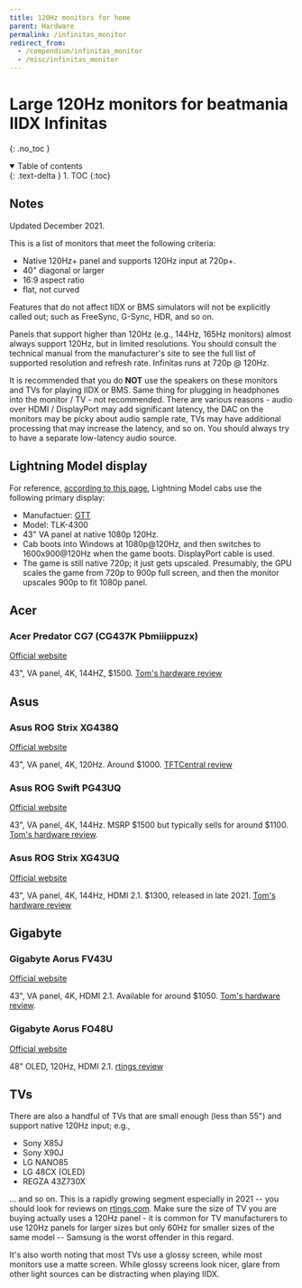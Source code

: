 ```yaml
---
title: 120Hz monitors for home
parent: Hardware
permalink: /infinitas_monitor
redirect_from:
  - /compendium/infinitas_monitor
  - /misc/infinitas_monitor
---
```


# Large 120Hz monitors for beatmania IIDX Infinitas
{: .no_toc }

<details open markdown="block">
  <summary>
    Table of contents
  </summary>
  {: .text-delta }
1. TOC
{:toc}
</details>

## Notes

Updated December 2021.

This is a list of monitors that meet the following criteria:
* Native 120Hz+ panel and supports 120Hz input at 720p+.
* 40" diagonal or larger
* 16:9 aspect ratio
* flat, not curved

Features that do not affect IIDX or BMS simulators will not be explicitly called out; such as FreeSync, G-Sync, HDR, and so on.

Panels that support higher than 120Hz (e.g., 144Hz, 165Hz monitors) almost always support 120Hz, but in limited resolutions. You should consult the technical manual from the manufacturer's site to see the full list of supported resolution and refresh rate. Infinitas runs at 720p @ 120Hz.

It is recommended that you do **NOT** use the speakers on these monitors and TVs for playing IIDX or BMS. Same thing for plugging in headphones into the monitor / TV - not recommended. There are various reasons - audio over HDMI / DisplayPort may add significant latency, the DAC on the monitors may be picky about audio sample rate, TVs may have additional processing that may increase the latency, and so on. You should always try to have a separate low-latency audio source.

## Lightning Model display

For reference, [according to this page](https://land3939.info/mgame/1148), Lightning Model cabs use the following primary display:

* Manufactuer: [GTT](http://gtt.co.kr/en/?ckattempt=1)
* Model: TLK-4300
* 43" VA panel at native 1080p 120Hz.
* Cab boots into Windows at 1080p@120Hz, and then switches to 1600x900@120Hz when the game boots. DisplayPort cable is used.
* The game is still native 720p; it just gets upscaled. Presumably, the GPU scales the game from 720p to 900p full screen, and then the monitor upscales 900p to fit 1080p panel.

## Acer

### Acer Predator CG7 (CG437K Pbmiiippuzx)

[Official website](https://www.acer.com/ac/en/US/content/predator-series/predatorcg7)

43", VA panel, 4K, 144HZ, $1500. [Tom's hardware review](https://www.tomshardware.com/reviews/acer-predator-cg437k-43-4k-hdr1000)

## Asus

### Asus ROG Strix XG438Q

[Official website](https://rog.asus.com/us/monitors/above-34-inches/rog-strix-xg438q-model/)

43", VA panel, 4K, 120Hz. Around $1000. [TFTCentral review](https://www.tftcentral.co.uk/reviews/asus_rog_strix_xg438q.htm)

### Asus ROG Swift PG43UQ 

[Official website](https://rog.asus.com/us/monitors/above-34-inches/rog-swift-pg43uq-model/)

43", VA panel, 4K, 144Hz. MSRP $1500 but typically sells for around $1100. [Tom's hardware review](https://www.tomshardware.com/reviews/asus-rog-swift-pg43uq-4k-gaming-monitor-review-jumbo-screen-extra-bright).

### Asus ROG Strix XG43UQ

[Official website](https://rog.asus.com/monitors/above-34-inches/rog-strix-xg43uq-model/)

43", VA panel, 4K, 144Hz, HDMI 2.1. $1300, released in late 2021. [Tom's hardware review](https://www.tomshardware.com/reviews/asus-rog-strix-xg43uq-review)

## Gigabyte

### Gigabyte Aorus FV43U

[Official website](https://www.aorus.com/monitors/AORUS-FV43U)

43", VA panel, 4K, HDMI 2.1. Available for around $1050. [Tom's hardware review](https://www.tomshardware.com/reviews/gigabyte-aorus-fv43u-review-king-of-the-43-inch-class).

### Gigabyte Aorus FO48U

[Official website](https://www.gigabyte.com/Monitor/AORUS-FO48U)

48" OLED, 120Hz, HDMI 2.1. [rtings review](https://www.rtings.com/monitor/reviews/gigabyte/aorus-fo48u-oled)

## TVs

There are also a handful of TVs that are small enough (less than 55") and support native 120Hz input; e.g.,
* Sony X85J
* Sony X90J
* LG NANO85
* LG 48CX (OLED)
* REGZA 43Z730X

... and so on. This is a rapidly growing segment especially in 2021 -- you should look for reviews on [rtings.com](https://rtings.com). Make sure the size of TV you are buying actually uses a 120Hz panel - it is common for TV manufacturers to use 120Hz panels for larger sizes but only 60Hz for smaller sizes of the same model -- Samsung is the worst offender in this regard.

It's also worth noting that most TVs use a glossy screen, while most monitors use a matte screen. While glossy screens look nicer, glare from other light sources can be distracting when playing IIDX.
